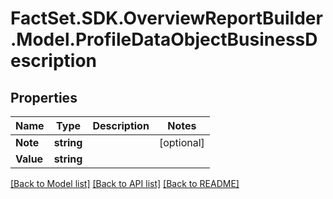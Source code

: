 # FactSet.SDK.OverviewReportBuilder.Model.ProfileDataObjectBusinessDescription

## Properties

Name | Type | Description | Notes
------------ | ------------- | ------------- | -------------
**Note** | **string** |  | [optional] 
**Value** | **string** |  | 

[[Back to Model list]](../README.md#documentation-for-models) [[Back to API list]](../README.md#documentation-for-api-endpoints) [[Back to README]](../README.md)

